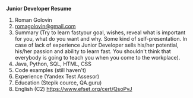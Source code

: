 **Junior Developer Resume**

1. Roman Golovin
2. romagolovin@gmail.com
3. Summary (Try to learn fastyour goal, wishes, reveal what is important for you, what do you want and why.
Some kind of self-presentation. In case of lack of experience  Junior Developer sells his/her potential, his/her passion and ability to learn fast. You shouldn't think that everybody is going to teach you when you come to the workplace).
4. Java, Python, SQL, HTML, CSS
5. Code examples (still haven't)
6. Experience (Yandex Test Assesor)
7. Education (Stepik cource, QA.guru)
8. English (C2) https://www.efset.org/cert/QsoPvJ
